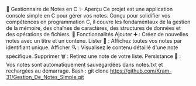 📝 Gestionnaire de Notes en C ✨ Aperçu Ce projet est une application console simple en C pour gérer vos notes. Conçu pour solidifier vos compétences en programmation C, il couvre les fondamentaux de la gestion de la mémoire, des chaînes de caractères, des structures de données et des opérations de fichiers. 🚀 Fonctionnalités Ajouter ➕ : Créez de nouvelles notes avec un titre et un contenu. Lister 📜 : Affichez toutes vos notes par identifiant unique. Afficher 🔍 : Visualisez le contenu détaillé d'une note spécifique. Supprimer 🗑️ : Retirez une note de votre liste. Persistance 💾 : Vos notes sont automatiquement sauvegardées dans notes.txt et rechargées au démarrage. Bash : git clone https://github.com/Kram-31/Gestion_De_Notes_Simple.git

